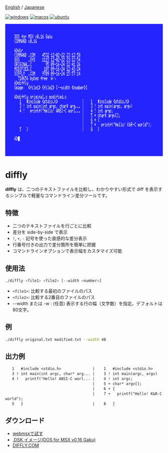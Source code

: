 [English](README.md) / [Japanese](README.ja.md)

[![windows](https://github.com/renatus-xxxx/diffly/workflows/windows/badge.svg)](https://github.com/renatus-xxxx/diffly/actions?query=workflow%3Awindows)
[![macos](https://github.com/renatus-xxxx/diffly/workflows/macos/badge.svg)](https://github.com/renatus-xxxx/diffly/actions?query=workflow%3Amacos)
[![ubuntu](https://github.com/renatus-xxxx/diffly/workflows/ubuntu/badge.svg)](https://github.com/renatus-xxxx/diffly/actions?query=workflow%3Aubuntu)

<img src="https://raw.githubusercontent.com/renatus-xxxx/diffly/main/images/tether.png" title="tether" />

# diffly

**diffly** は、二つのテキストファイルを比較し、わかりやすい形式で diff を表示するシンプルで軽量なコマンドライン差分ツールです。

## 特徴

- 二つのテキストファイルを行ごとに比較
- 差分を side-by-side で表示
- `!`, `+`, `-` 記号を使った直感的な差分表示
- 行番号付きの出力で差分箇所を簡単に把握
- コマンドラインオプションで表示幅をカスタマイズ可能

## 使用法
```bash
./diffly <file1> <file2> [--width <number>]
```

- `<file1>`: 比較する最初のファイルのパス
- `<file2>`: 比較する2番目のファイルのパス
- --width <number> または -w <number>: (任意) 表示する行の幅（文字数）を指定。デフォルトは80文字。

## 例
```bash
./diffly original.txt modified.txt --width 40
```
## 出力例

```
   1   #include <stdio.h>              |    1   #include <stdio.h>             
   3 ! int main(int argc, char* arg... |    3 ! int main(argc, argv)           
   4 !   printf("Hello! ANSI-C worl... |    4 ! int argc;                      
                                       |    5 + char* argv[];                  
                                       |    6 + {                              
                                       |    7 +   printf("Hello! K&R-C world");
   5   }                               |    8   }                              
```

## ダウンロード
- [webmsxで試す](https://webmsx.org/?MACHINE=MSXTRJ&DISKA_URL=https://raw.githubusercontent.com/renatus-xxxx/diffly/main/bin/DIFFLY.DSK&FAST_BOOT)
- [.DSK イメージ(DOS for MSX v0.16 Gaku)](https://raw.githubusercontent.com/renatus-xxxx/diffly/main/bin/DIFFLY.DSK)
- [DIFFLY.COM](https://raw.githubusercontent.com/renatus-xxxx/diffly/main/bin/DIFFLY.COM)